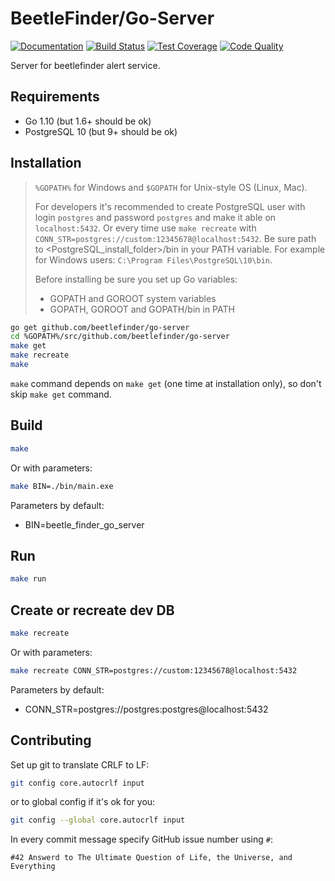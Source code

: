# BeetleFinder/Go-Server

[![Documentation][godoc-badge]][godoc]
[![Build Status][travis-badge]][travis]
[![Test Coverage][codecov-badge]][codecov]
[![Code Quality][go-report-card-badge]][go-report-card]

Server for beetlefinder alert service.

## Requirements

* Go 1.10 (but 1.6+ should be ok)
* PostgreSQL 10 (but 9+ should be ok)

## Installation

> `%GOPATH%` for Windows and `$GOPATH` for Unix-style OS (Linux, Mac).
>
> For developers it's recommended to create PostgreSQL user with login `postgres` and password `postgres` and make it able on `localhost:5432`. Or every time use `make recreate` with `CONN_STR=postgres://custom:12345678@localhost:5432`. Be sure path to <PostgreSQL_install_folder>/bin in your PATH variable. For example for Windows users: `C:\Program Files\PostgreSQL\10\bin`.
>
> Before installing be sure you set up Go variables:
>
> * GOPATH and GOROOT system variables
> * GOPATH, GOROOT and GOPATH/bin in PATH

```sh
go get github.com/beetlefinder/go-server
cd %GOPATH%/src/github.com/beetlefinder/go-server
make get
make recreate
make
```

`make` command depends on `make get` (one time at installation only), so don't skip `make get` command.

## Build

```sh
make
```

Or with parameters:

```sh
make BIN=./bin/main.exe
```

Parameters by default:

* BIN=beetle_finder_go_server

## Run

```sh
make run
```

## Create or recreate dev DB

```sh
make recreate
```

Or with parameters:

```sh
make recreate CONN_STR=postgres://custom:12345678@localhost:5432
```

Parameters by default:

* CONN_STR=postgres://postgres:postgres@localhost:5432

## Contributing

Set up git to translate CRLF to LF:

```sh
git config core.autocrlf input
```

or to global config if it's ok for you:

```sh
git config --global core.autocrlf input
```

In every commit message specify GitHub issue number using `#`:

```text
#42 Answerd to The Ultimate Question of Life, the Universe, and Everything
```

[godoc]: https://godoc.org/github.com/beetlefinder/go-server
[travis]: https://travis-ci.org/beetlefinder/go-server
[codecov]: https://codecov.io/gh/beetlefinder/go-server
[go-report-card]: https://goreportcard.com/report/github.com/beetlefinder/go-server

[godoc-badge]: https://godoc.org/github.com/beetlefinder/go-server?status.svg
[travis-badge]: https://travis-ci.org/beetlefinder/go-server.svg?branch=develop
[codecov-badge]: https://codecov.io/gh/beetlefinder/go-server/branch/develop/graph/badge.svg
[go-report-card-badge]: https://goreportcard.com/badge/github.com/beetlefinder/go-server
